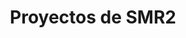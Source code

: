 ---
meta: 
  - property: "og:image"
    content: /assets/img/proyectos.jpeg
  - name: "twitter:image:src"
    content: https://informaticacifpvg.netlify.app/assets/img/proyectos.jpeg
home: true
icon: folder
title: Proyectos de SMR2
# heroImage: /logo.svg
heroText: Proyectos de SMR2
tagline: Departamento de Informática. CIFP Virgen de Gracia.

features:
  - title: Seguridad informática 📋
    details: 2019 - Qué debemos proteger, atacantes, tipos de ataques...
    link: https://www.youtube.com/watch?v=qciJUc2dmFM
  
  - title: IT Security 📋
    details: 2019 - Qué debemos proteger, atacantes, tipos de ataques...
    link: https://www.youtube.com/watch?v=auEin5RnGc0

  - title: Seguridad informática III 📋
    details: 2019 - Qué debemos proteger, atacantes, tipos de ataques...
    link: https://www.youtube.com/watch?v=bC40DNsYZGg

comment: false
---